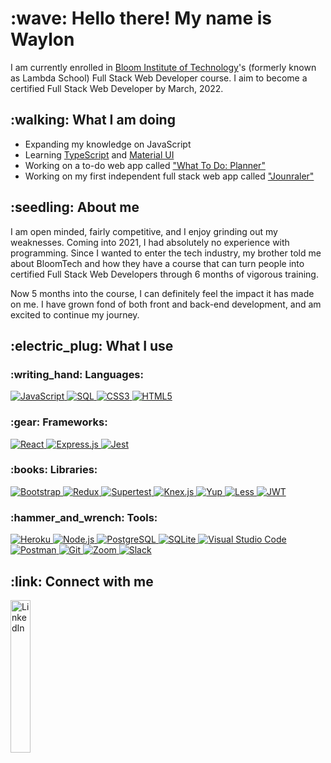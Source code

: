 <h1>:wave: Hello there! My name is Waylon</h1>

<p>I am currently enrolled in <a href="https://www.bloomtech.com/" target="_blank">Bloom Institute of Technology</a>'s (formerly known as Lambda School) Full Stack Web Developer course. I aim to become a certified Full Stack Web Developer by March, 2022.</p>

<h2>:walking: What I am doing</h2>

<ul>
  <li>Expanding my knowledge on JavaScript</li>
  <li>Learning <a href="https://www.typescriptlang.org/" target="_blank">TypeScript</a> and <a href="https://mui.com/" target="_blank">Material UI</a></li>
  <li>Working on a to-do web app called <a href="https://github.com/waylonturbes/what-to-do-planner" target="_blank">"What To Do: Planner"</a></li>
  <li>Working on my first independent full stack web app called <a href="https://github.com/waylonturbes/journaler" target="_blank">"Jounraler"</a></li>
</ul>

<h2>:seedling: About me</h2>

<p>I am open minded, fairly competitive, and I enjoy grinding out my weaknesses. Coming into 2021, I had absolutely no experience with programming. Since I wanted to enter the tech industry, my brother told me about BloomTech and how they have a course that can turn people into certified Full Stack Web Developers through 6 months of vigorous training.</p>

<p>Now 5 months into the course, I can definitely feel the impact it has made on me. I have grown fond of both front and back-end development, and am excited to continue my journey.</p>

<h2>:electric_plug: What I use</h2>
<div>
  <h3>:writing_hand: Languages:</h3>
  <a href="https://developer.mozilla.org/en-US/docs/Web/JavaScript">
    <img src="https://img.shields.io/badge/JavaScript-323330?style=for-the-badge&logo=javascript&logoColor=F7DF1E" alt="JavaScript" />
  </a>
  <a href="https://en.wikipedia.org/wiki/SQL">
    <img src="https://img.shields.io/badge/SQL-324c6c?style=for-the-badge" alt="SQL" />
  </a>
  <a href="https://developer.mozilla.org/en-US/docs/Web/CSS">
    <img src="https://img.shields.io/badge/CSS3-1572B6?style=for-the-badge&logo=css3&logoColor=white" alt="CSS3" />
  </a>
  <a href="https://developer.mozilla.org/en-US/docs/Web/HTML">
    <img src="https://img.shields.io/badge/HTML5-E34F26?style=for-the-badge&logo=html5&logoColor=white" alt="HTML5" />
  </a>
</div>

<h3>:gear: Frameworks:</h3>
<a href="https://reactjs.org/" target="_blank">
  <img src="https://img.shields.io/badge/React-20232A?style=for-the-badge&logo=react&logoColor=61DAFB" alt="React" />
</a>
<a href="https://expressjs.com/" target="_blank">
  <img src="https://img.shields.io/badge/Express.js-000000?style=for-the-badge&logo=express&logoColor=white" alt="Express.js" />
</a>
<a href="https://jestjs.io/" target="_blank">
  <img src="https://img.shields.io/badge/Jest-C21325?style=for-the-badge&logo=jest&logoColor=white" alt="Jest" />
</a>

<h3>:books: Libraries:</h3>
<a href="https://getbootstrap.com/" target="_blank">
  <img src="https://img.shields.io/badge/Bootstrap-563D7C?style=for-the-badge&logo=bootstrap&logoColor=white" alt="Bootstrap" />
</a>
<a href="https://redux.js.org/" target="_blank">
  <img src="https://img.shields.io/badge/Redux-593D88?style=for-the-badge&logo=redux&logoColor=white" alt="Redux" />
</a>
<a href="https://github.com/visionmedia/supertest#readme" target="_blank">
  <img src="https://img.shields.io/badge/Supertest-d73304?style=for-the-badge" alt="Supertest" />
</a>
<a href="https://knexjs.org/" target="_blank">
  <img src="https://img.shields.io/badge/Knex.js-be0f0b?style=for-the-badge" alt="Knex.js" />
</a>
<a href="https://github.com/jquense/yup" target="_blank">
  <img src="https://img.shields.io/badge/Yup-ee6100?style=for-the-badge" alt="Yup" />
</a>
<a href="https://lesscss.org/" target="_blank">
  <img src="https://img.shields.io/badge/Less-3c5b82?style=for-the-badge" alt="Less" />
</a>
<a href="https://jwt.io/" target="_blank">
  <img src="https://img.shields.io/badge/JWT-000000?style=for-the-badge&logo=JSON%20web%20tokens&logoColor=white" alt="JWT" />
</a>

<h3>:hammer_and_wrench: Tools:</h3>
<a href="https://www.heroku.com/" target="_blank">
  <img src="https://img.shields.io/badge/Heroku-430098?style=for-the-badge&logo=heroku&logoColor=white" alt="Heroku" />
</a>
<a href="https://nodejs.org/en/" target="_blank">
  <img src="https://img.shields.io/badge/Node.js-339933?style=for-the-badge&logo=nodedotjs&logoColor=white" alt="Node.js" />
</a>
<a href="https://www.postgresql.org/" target="_blank">
  <img src="https://img.shields.io/badge/PostgreSQL-316192?style=for-the-badge&logo=postgresql&logoColor=white" alt="PostgreSQL" />
</a>
<a href="https://www.sqlite.org/" target="_blank">
  <img src="https://img.shields.io/badge/SQLite-07405E?style=for-the-badge&logo=sqlite&logoColor=white" alt="SQLite" />
</a>
<a href="https://code.visualstudio.com/" target="_blank">
  <img src="https://img.shields.io/badge/Visual_Studio_Code-0078D4?style=for-the-badge&logo=visual%20studio%20code&logoColor=white" alt="Visual Studio Code" /></a>
<a href="https://www.postman.com/" target="_blank">
  <img src="https://img.shields.io/badge/Postman-FF6C37?style=for-the-badge&logo=Postman&logoColor=white" alt="Postman" />
</a>
<a href="https://git-scm.com/" target="_blank">
  <img src="https://img.shields.io/badge/GIT-E44C30?style=for-the-badge&logo=git&logoColor=white" alt="Git" />
</a>
<a href="https://www.zoom.us/" target="_blank">
  <img src="https://img.shields.io/badge/Zoom-2D8CFF?style=for-the-badge&logo=zoom&logoColor=white" alt="Zoom" />
</a>
<a href="https://slack.com/" target="_blank">
  <img src="https://img.shields.io/badge/Slack-4A154B?style=for-the-badge&logo=slack&logoColor=white" alt="Slack" />
</a>

<h2>:link: Connect with me</h2>
<a href="https://linkedin.com/in/waylon-turbes" target="_blank">
  <img src="https://img.shields.io/badge/LinkedIn-0077B5?style=for-the-badge&logo=linkedin&logoColor=white" alt="LinkedIn" style="width: 25%;" />
</a>

<!--
**DoctorWayWay/doctorwayway** is a ✨ _special_ ✨ repository because its `README.md` (this file) appears on your GitHub profile.

Here are some ideas to get you started:

- 🔭 I’m currently working on ...
- 🌱 I’m currently learning ...
- 👯 I’m looking to collaborate on ...
- 🤔 I’m looking for help with ...
- 💬 Ask me about ...
- 📫 How to reach me: ...
- 😄 Pronouns: ...
- ⚡ Fun fact: ...
-->

